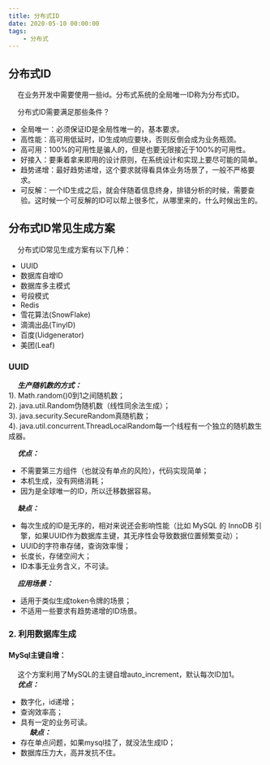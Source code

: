 ```yaml
---
title: 分布式ID
date: 2020-05-10 00:00:00
tags:
    - 分布式
---
```

## 分布式ID  
&emsp; 在业务开发中需要使用一些id。分布式系统的全局唯一ID称为分布式ID。  

&emsp; 分布式ID需要满足那些条件？  
* 全局唯一：必须保证ID是全局性唯一的，基本要求。  
* 高性能：高可用低延时，ID生成响应要块，否则反倒会成为业务瓶颈。  
* 高可用：100%的可用性是骗人的，但是也要无限接近于100%的可用性。  
* 好接入：要秉着拿来即用的设计原则，在系统设计和实现上要尽可能的简单。  
* 趋势递增：最好趋势递增，这个要求就得看具体业务场景了，一般不严格要求。  
* 可反解：一个ID生成之后，就会伴随着信息终身，排错分析的时候，需要查验。这时候一个可反解的ID可以帮上很多忙，从哪里来的，什么时候出生的。  

## 分布式ID常见生成方案  

&emsp; 分布式ID常见生成方案有以下几种：  
* UUID
* 数据库自增ID
* 数据库多主模式
* 号段模式
* Redis
* 雪花算法(SnowFlake)
* 滴滴出品(TinyID)
* 百度(Uidgenerator)
* 美团(Leaf)  

### UUID  
&emsp; ***生产随机数的方式：***  
1). Math.random()0到1之间随机数；  
2). java.util.Random伪随机数（线性同余法生成）；  
3). java.security.SecureRandom真随机数；  
4). java.util.concurrent.ThreadLocalRandom每一个线程有一个独立的随机数生成器。  

&emsp; ***优点：***  
* 不需要第三方组件（也就没有单点的风险），代码实现简单；  
* 本机生成，没有网络消耗；  
* 因为是全球唯一的ID，所以迁移数据容易。  

&emsp; ***缺点：***  
* 每次生成的ID是无序的，相对来说还会影响性能（比如 MySQL 的 InnoDB 引擎，如果UUID作为数据库主键，其无序性会导致数据位置频繁变动）；  
* UUID的字符串存储，查询效率慢；  
* 长度长，存储空间大；  
* ID本事无业务含义，不可读。  

&emsp; ***应用场景：***  
* 适用于类似生成token令牌的场景；  
* 不适用一些要求有趋势递增的ID场景。  

### 2. 利用数据库生成  
#### MySql主键自增：  
&emsp; 这个方案利用了MySQL的主键自增auto_increment，默认每次ID加1。  
&emsp; ***优点：***  
* 数字化，id递增；  
* 查询效率高；  
* 具有一定的业务可读。  
&emsp; ***缺点：***  
* 存在单点问题，如果mysql挂了，就没法生成ID；  
* 数据库压力大，高并发抗不住。  

